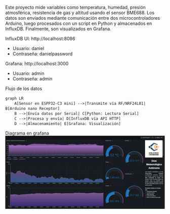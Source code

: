 Este proyecto mide variables como temperatura, humedad, presión atmosférica, resistencia de gas y altitud usando el sensor BME688.
Los datos son enviados mediante comunicación entre dos microcontroladores Arduino, luego procesados con un script en Python y almacenados en InfluxDB. 
Finalmente, son visualizados en Grafana.

InfluxDB UI: http://localhost:8086
-  Usuario: daniel
-  Contraseña: danielpassword

Grafana: http://localhost:3000
-  Usuario: admin
-  Contraseña: admin

Flujo de los datos
```mermaid
graph LR
    A[Sensor en ESPP32-C3 mini] -->|Transmite vía RF/NRF24L01| B[Arduino nano Receptor]
    B -->|Envía datos por Serial| C[Python: Lectura Serial]
    C -->|Procesa y envía| D[InfluxDB vía API HTTP]
    D -->|Almacenamiento| E[Grafana: Visualización]
```

Diagrama en grafana
![Diagrama de flujo de Grafana](diagrama_grafana.png)